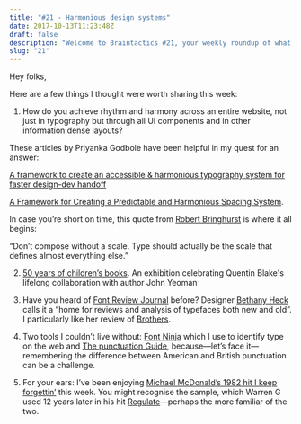 ```yaml
---
title: "#21 - Harmonious design systems"
date: 2017-10-13T11:23:48Z
draft: false
description: "Welcome to Braintactics #21, your weekly roundup of what’s happening in design, code and typography."
slug: "21"
---
```


Hey folks,

Here are a few things I thought were worth sharing this week:

1. How do you achieve rhythm and harmony across an entire website, not just in typography but through all UI components and in other information dense layouts?

These articles by Priyanka Godbole have been helpful in my quest for an answer:

[A framework to create an accessible & harmonious typography system for faster design-dev handoff](https://blog.prototypr.io/10-practical-steps-to-create-a-predictable-accessible-and-harmonious-typography-system-a-case-6c85d901bedd)

[A Framework for Creating a Predictable and Harmonious Spacing System](https://blog.prototypr.io/a-framework-for-creating-a-predictable-and-harmonious-spacing-system-8eee8aaf773c).

In case you’re short on time, this quote from [Robert Bringhurst](https://en.wikipedia.org/wiki/Robert_Bringhurst) is where it all begins:

“Don’t compose without a scale. Type should actually be the scale that defines almost everything else.”

2. [50 years of children’s books](https://www.houseofillustration.org.uk/index.php/whats-on/current-future-events/john-yeoman-and-quentin-blake-50-years-of-childrens-books). An exhibition celebrating Quentin Blake's lifelong collaboration with author John Yeoman

3. Have you heard of [Font Review Journal](https://fontreviewjournal.com/) before? Designer [Bethany Heck](https://heckhouse.com/) calls it a “home for reviews and analysis of typefaces both new and old”. I particularly like her review of [Brothers](https://fontreviewjournal.com/brothers/).

4. Two tools I couldn’t live without: [Font Ninja](https://www.fonts.ninja/) which I use to identify type on the web and [The punctuation Guide](https://www.thepunctuationguide.com/british-versus-american-style.html), because—let’s face it—remembering the difference between American and British punctuation can be a challenge.

5. For your ears: I’ve been enjoying [Michael McDonald’s 1982 hit I keep forgettin’](https://www.youtube.com/watch?v=CnjEzx7Glr8) this week. You might recognise the sample, which Warren G used 12 years later in his hit [Regulate](https://www.youtube.com/watch?v=1plPyJdXKIY)—perhaps the more familiar of the two.
